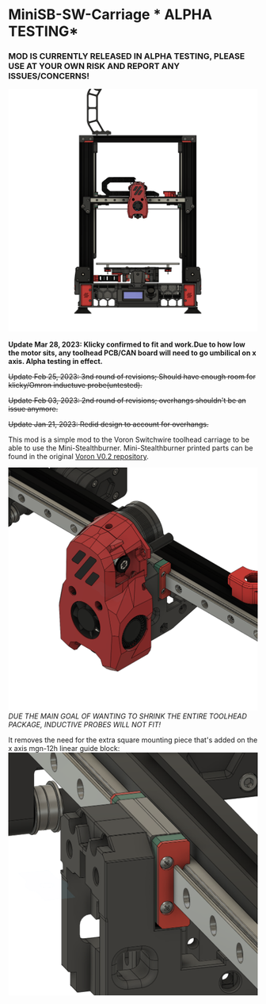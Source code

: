 # MiniSB-SW-Carriage * ALPHA TESTING*
### MOD IS CURRENTLY RELEASED IN ALPHA TESTING, PLEASE USE AT YOUR OWN RISK AND REPORT ANY ISSUES/CONCERNS!

![EW_MINI_SB](https://github.com/SpoopySnek/MiniSB-SW-Carriage/blob/main/IMG/EW_MINI_SB.png)

**Update Mar 28, 2023: Klicky confirmed to fit and work.Due to how low the motor sits, any toolhead PCB/CAN board will need to go umbilical on x axis. Alpha testing in effect.**

~~Update Feb 25, 2023: 3nd round of revisions; Should have enough room for klicky/Omron inductuve probe(untested).~~

~~Update Feb 03, 2023: 2nd round of revisions; overhangs shouldn't be an issue anymore.~~

~~Update Jan 21, 2023: Redid design to account for overhangs.~~

This mod is a simple mod to the Voron Switchwire toolhead carriage to be able to use the Mini-Stealthburner. Mini-Stealthburner printed parts can be found in the original [Voron V0.2 repository](https://github.com/VoronDesign/Voron-0).

![EW_MINI_SB_CARRIAGE](https://github.com/SpoopySnek/MiniSB-SW-Carriage/blob/main/IMG/EW_MINI_SB_CARRIAGE.png)
*DUE THE MAIN GOAL OF WANTING TO SHRINK THE ENTIRE TOOLHEAD PACKAGE, INDUCTIVE PROBES WILL NOT FIT!*

It removes the need for the extra square mounting piece that's added on the x axis mgn-12h linear guide block:
![EW_MINI_SB_CARRIAGE_MOUNTING](https://github.com/SpoopySnek/MiniSB-SW-Carriage/blob/main/IMG/EW_MINI_SB_CARRIAGE_MOUNTING.png)

